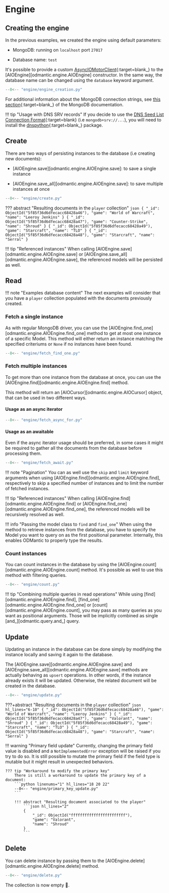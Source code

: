 # Engine

## Creating the engine

In the previous examples, we created the engine using default parameters:

- MongoDB: running on `localhost` port `27017`

- Database name: `test`

It's possible to provide a custom
[AsyncIOMotorClient](https://motor.readthedocs.io/en/stable/api-asyncio/asyncio_motor_client.html){:target=blank_}
to the [AIOEngine][odmantic.engine.AIOEngine] constructor. In the same way, the database
name can be changed using the `database` keyword argument.

```python linenums="1"
--8<-- "engine/engine_creation.py"
```

For additional information about the MongoDB connection strings, see [this
section](https://docs.mongodb.com/manual/reference/connection-string/){:target=blank_}
of the MongoDB documentation.

!!! tip "Usage with DNS SRV records"
    If you decide to use the [DNS Seed List Connection
    Format](https://docs.mongodb.com/manual/reference/connection-string/#dns-seed-list-connection-format){:target=blank}
    (i.e `mongodb+srv://...`), you will need to install the
    [dnspython](https://pypi.org/project/dnspython/){:target=blank_} package.

## Create
There are two ways of persisting instances to the database (i.e creating new documents):

- [AIOEngine.save][odmantic.engine.AIOEngine.save]: to save a single instance

- [AIOEngine.save_all][odmantic.engine.AIOEngine.save]: to save multiple instances at
  once

```python linenums="1" hl_lines="12 19"
--8<-- "engine/create.py"
```

??? abstract "Resulting documents in the `player` collection"
    ```json
    {
      "_id": ObjectId("5f85f36d6dfecacc68428a46"),
      "game": "World of Warcraft",
      "name": "Leeroy Jenkins"
    }
    {
      "_id": ObjectId("5f85f36d6dfecacc68428a47"),
      "game": "Counter-Strike",
      "name": "Shroud"
    }
    {
      "_id": ObjectId("5f85f36d6dfecacc68428a49"),
      "game": "Starcraft",
      "name": "TLO"
    }
    {
      "_id": ObjectId("5f85f36d6dfecacc68428a48"),
      "game": "Starcraft",
      "name": "Serral"
    }
    ```

!!! tip "Referenced instances"
    When calling [AIOEngine.save][odmantic.engine.AIOEngine.save] or
    [AIOEngine.save_all][odmantic.engine.AIOEngine.save], the referenced models will be persisted
    as well.

## Read

!!! note "Examples database content"
    The next examples will consider that you have a `player` collection populated with
    the documents previously created.

### Fetch a single instance

As with regular MongoDB driver, you can use the
[AIOEngine.find_one][odmantic.engine.AIOEngine.find_one] method to get at most one
instance of a specific Model. This method will either return an instance matching the
specified criteriums or `None` if no instances have been found.

```python linenums="1" hl_lines="11 15-17"
--8<-- "engine/fetch_find_one.py"
```

### Fetch multiple instances

To get more than one instance from the database at once, you can use the
[AIOEngine.find][odmantic.engine.AIOEngine.find] method.

This method will return an [AIOCursor][odmantic.engine.AIOCursor] object, that can be
used in two different ways.

#### Usage as an async iterator
```python linenums="1" hl_lines="11"
--8<-- "engine/fetch_async_for.py"
```

#### Usage as an awaitable

Even if the async iterator usage should be preferred, in some cases it might be required
to gather all the documents from the database before processing them.

```python linenums="1" hl_lines="11"
--8<-- "engine/fetch_await.py"
```

!!! note "Pagination"
    You can as well use the `skip` and `limit` keyword arguments when using
    [AIOEngine.find][odmantic.engine.AIOEngine.find], respectively to skip a specified
    number of instances and to limit the number of fetched instances.

!!! tip "Referenced instances"
    When calling [AIOEngine.find][odmantic.engine.AIOEngine.find] or
    [AIOEngine.find_one][odmantic.engine.AIOEngine.find_one], the referenced models will
    be recursively resolved as well.

!!! info "Passing the model class to `find` and `find_one`"
    When using the method to retrieve instances from the database, you have to specify
    the Model you want to query on as the first positional parameter. Internally, this
    enables ODMantic to properly type the results.

### Count instances

You can count instances in the database by using the
[AIOEngine.count][odmantic.engine.AIOEngine.count] method. It's possible as well to use
this method with filtering queries.

```python linenums="1" hl_lines="11 14 17"
--8<-- "engine/count.py"
```

!!! tip "Combining multiple queries in read operations"
    While using [find][odmantic.engine.AIOEngine.find],
    [find_one][odmantic.engine.AIOEngine.find_one] or
    [count][odmantic.engine.AIOEngine.count], you may pass as many queries as you want
    as positional arguments. Those will be implicitly combined as single
    [and_][odmantic.query.and_] query.

## Update

Updating an instance in the database can be done simply by modifying the instance
locally and saving it again to the database.

The [AIOEngine.save][odmantic.engine.AIOEngine.save] and
[AIOEngine.save_all][odmantic.engine.AIOEngine.save] methods are actually behaving as
`upsert` operations. In other words, if the instance already exists it will be updated.
Otherwise, the related document will be created in the database.

```python linenums="1" hl_lines="13-14"
--8<-- "engine/update.py"
```

???+abstract "Resulting documents in the `player` collection"
    ```json hl_lines="6-10"
    {
      "_id": ObjectId("5f85f36d6dfecacc68428a46"),
      "game": "World of Warcraft",
      "name": "Leeroy Jenkins"
    }
    {
      "_id": ObjectId("5f85f36d6dfecacc68428a47"),
      "game": "Valorant",
      "name": "Shroud"
    }
    {
      "_id": ObjectId("5f85f36d6dfecacc68428a49"),
      "game": "Starcraft",
      "name": "TLO"
    }
    {
      "_id": ObjectId("5f85f36d6dfecacc68428a48"),
      "game": "Starcraft",
      "name": "Serral"
    }
    ```

!!! warning "Primary field update"
    Currently, changing the primary field value is disabled and a `NotImplementedError`
    exception will be raised if you try to do so. It is still possible to mutate the
    primary field if the field type is mutable but it might result in unexpected
    behaviors.

    ??? tip "Workaround to modify the primary key"
        There is still a workaround to update the primary key of a document:
        ```python linenums="1" hl_lines="18 20 22"
        --8<-- "engine/primary_key_update.py"
        ```

        !!! abstract "Resulting document associated to the player"
            ```json hl_lines="2"
            {
                "_id": ObjectId("ffffffffffffffffffffffff"),
                "game": "Valorant",
                "name": "Shroud"
            }
            ```

## Delete

You can delete instance by passing them to the
[AIOEngine.delete][odmantic.engine.AIOEngine.delete] method.

```python linenums="1" hl_lines="14"
--8<-- "engine/delete.py"
```

The collection is now empty :broom:.
